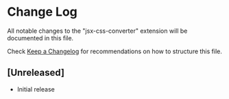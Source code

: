# Change Log

All notable changes to the "jsx-css-converter" extension will be documented in this file.

Check [Keep a Changelog](http://keepachangelog.com/) for recommendations on how to structure this file.

## [Unreleased]

- Initial release